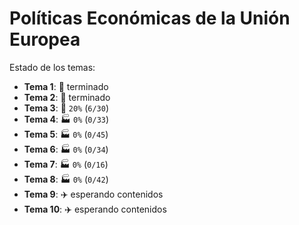 # Políticas Económicas de la Unión Europea

Estado de los temas:

- **Tema 1**: :rocket: terminado
- **Tema 2**: :rocket: terminado
- **Tema 3**: :construction: `20%` (`6/30`)
- **Tema 4**: :factory: `0%` (`0/33`)
- **Tema 5**: :factory: `0%` (`0/45`)
- **Tema 6**: :factory: `0%` (`0/34`)
- **Tema 7**: :factory: `0%` (`0/16`)
- **Tema 8**: :factory: `0%` (`0/42`)
- **Tema 9**: :airplane: esperando contenidos
- **Tema 10**: :airplane: esperando contenidos
